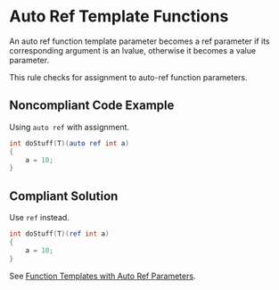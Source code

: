 # Auto Ref Template Functions

An auto ref function template parameter becomes a ref parameter if its corresponding argument is an lvalue, otherwise it becomes a value parameter.

This rule checks for assignment to auto-ref function parameters.

## Noncompliant Code Example

Using `auto ref` with assignment.

```d
int doStuff(T)(auto ref int a)
{
    a = 10;
}
```

## Compliant Solution

Use `ref` instead.

```d
int doStuff(T)(ref int a)
{
    a = 10;
}
```

See [Function Templates with Auto Ref Parameters](https://dlang.org/spec/template.html#auto-ref-parameters).
